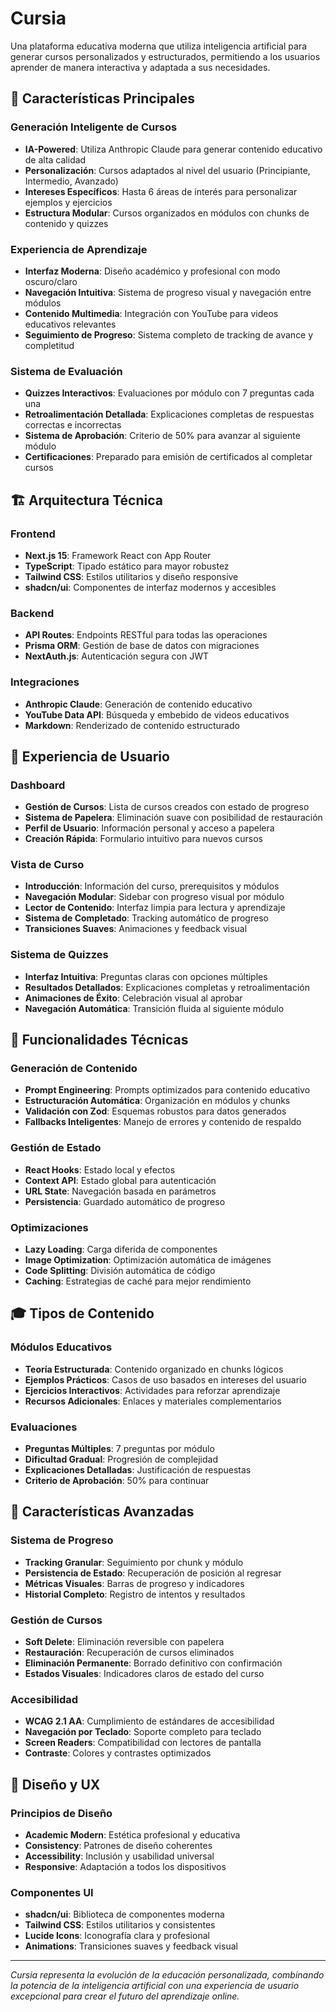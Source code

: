 # Cursia

Una plataforma educativa moderna que utiliza inteligencia artificial para generar cursos personalizados y estructurados, permitiendo a los usuarios aprender de manera interactiva y adaptada a sus necesidades.

## 🎯 Características Principales

### Generación Inteligente de Cursos

- **IA-Powered**: Utiliza Anthropic Claude para generar contenido educativo de alta calidad
- **Personalización**: Cursos adaptados al nivel del usuario (Principiante, Intermedio, Avanzado)
- **Intereses Específicos**: Hasta 6 áreas de interés para personalizar ejemplos y ejercicios
- **Estructura Modular**: Cursos organizados en módulos con chunks de contenido y quizzes

### Experiencia de Aprendizaje

- **Interfaz Moderna**: Diseño académico y profesional con modo oscuro/claro
- **Navegación Intuitiva**: Sistema de progreso visual y navegación entre módulos
- **Contenido Multimedia**: Integración con YouTube para videos educativos relevantes
- **Seguimiento de Progreso**: Sistema completo de tracking de avance y completitud

### Sistema de Evaluación

- **Quizzes Interactivos**: Evaluaciones por módulo con 7 preguntas cada una
- **Retroalimentación Detallada**: Explicaciones completas de respuestas correctas e incorrectas
- **Sistema de Aprobación**: Criterio de 50% para avanzar al siguiente módulo
- **Certificaciones**: Preparado para emisión de certificados al completar cursos

## 🏗️ Arquitectura Técnica

### Frontend

- **Next.js 15**: Framework React con App Router
- **TypeScript**: Tipado estático para mayor robustez
- **Tailwind CSS**: Estilos utilitarios y diseño responsive
- **shadcn/ui**: Componentes de interfaz modernos y accesibles

### Backend

- **API Routes**: Endpoints RESTful para todas las operaciones
- **Prisma ORM**: Gestión de base de datos con migraciones
- **NextAuth.js**: Autenticación segura con JWT

### Integraciones

- **Anthropic Claude**: Generación de contenido educativo
- **YouTube Data API**: Búsqueda y embebido de videos educativos
- **Markdown**: Renderizado de contenido estructurado

## 🎨 Experiencia de Usuario

### Dashboard

- **Gestión de Cursos**: Lista de cursos creados con estado de progreso
- **Sistema de Papelera**: Eliminación suave con posibilidad de restauración
- **Perfil de Usuario**: Información personal y acceso a papelera
- **Creación Rápida**: Formulario intuitivo para nuevos cursos

### Vista de Curso

- **Introducción**: Información del curso, prerequisitos y módulos
- **Navegación Modular**: Sidebar con progreso visual por módulo
- **Lector de Contenido**: Interfaz limpia para lectura y aprendizaje
- **Sistema de Completado**: Tracking automático de progreso
- **Transiciones Suaves**: Animaciones y feedback visual

### Sistema de Quizzes

- **Interfaz Intuitiva**: Preguntas claras con opciones múltiples
- **Resultados Detallados**: Explicaciones completas y retroalimentación
- **Animaciones de Éxito**: Celebración visual al aprobar
- **Navegación Automática**: Transición fluida al siguiente módulo

## 🔧 Funcionalidades Técnicas

### Generación de Contenido

- **Prompt Engineering**: Prompts optimizados para contenido educativo
- **Estructuración Automática**: Organización en módulos y chunks
- **Validación con Zod**: Esquemas robustos para datos generados
- **Fallbacks Inteligentes**: Manejo de errores y contenido de respaldo

### Gestión de Estado

- **React Hooks**: Estado local y efectos
- **Context API**: Estado global para autenticación
- **URL State**: Navegación basada en parámetros
- **Persistencia**: Guardado automático de progreso

### Optimizaciones

- **Lazy Loading**: Carga diferida de componentes
- **Image Optimization**: Optimización automática de imágenes
- **Code Splitting**: División automática de código
- **Caching**: Estrategias de caché para mejor rendimiento

## 🎓 Tipos de Contenido

### Módulos Educativos

- **Teoría Estructurada**: Contenido organizado en chunks lógicos
- **Ejemplos Prácticos**: Casos de uso basados en intereses del usuario
- **Ejercicios Interactivos**: Actividades para reforzar aprendizaje
- **Recursos Adicionales**: Enlaces y materiales complementarios

### Evaluaciones

- **Preguntas Múltiples**: 7 preguntas por módulo
- **Dificultad Gradual**: Progresión de complejidad
- **Explicaciones Detalladas**: Justificación de respuestas
- **Criterio de Aprobación**: 50% para continuar

## 🚀 Características Avanzadas

### Sistema de Progreso

- **Tracking Granular**: Seguimiento por chunk y módulo
- **Persistencia de Estado**: Recuperación de posición al regresar
- **Métricas Visuales**: Barras de progreso y indicadores
- **Historial Completo**: Registro de intentos y resultados

### Gestión de Cursos

- **Soft Delete**: Eliminación reversible con papelera
- **Restauración**: Recuperación de cursos eliminados
- **Eliminación Permanente**: Borrado definitivo con confirmación
- **Estados Visuales**: Indicadores claros de estado del curso

### Accesibilidad

- **WCAG 2.1 AA**: Cumplimiento de estándares de accesibilidad
- **Navegación por Teclado**: Soporte completo para teclado
- **Screen Readers**: Compatibilidad con lectores de pantalla
- **Contraste**: Colores y contrastes optimizados

## 🎨 Diseño y UX

### Principios de Diseño

- **Academic Modern**: Estética profesional y educativa
- **Consistency**: Patrones de diseño coherentes
- **Accessibility**: Inclusión y usabilidad universal
- **Responsive**: Adaptación a todos los dispositivos

### Componentes UI

- **shadcn/ui**: Biblioteca de componentes moderna
- **Tailwind CSS**: Estilos utilitarios y consistentes
- **Lucide Icons**: Iconografía clara y profesional
- **Animations**: Transiciones suaves y feedback visual

---

_Cursia representa la evolución de la educación personalizada, combinando la potencia de la inteligencia artificial con una experiencia de usuario excepcional para crear el futuro del aprendizaje online._

